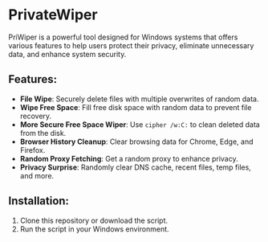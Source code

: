 # PrivateWiper
PriWiper is a powerful tool designed for Windows systems that offers various features to help users protect their privacy, eliminate unnecessary data, and enhance system security.

## Features:

- **File Wipe**: Securely delete files with multiple overwrites of random data.
- **Wipe Free Space**: Fill free disk space with random data to prevent file recovery.
- **More Secure Free Space Wiper**: Use `cipher /w:C:` to clean deleted data from the disk.
- **Browser History Cleanup**: Clear browsing data for Chrome, Edge, and Firefox.
- **Random Proxy Fetching**: Get a random proxy to enhance privacy.
- **Privacy Surprise**: Randomly clear DNS cache, recent files, temp files, and more.


## Installation:
1. Clone this repository or download the script.
2. Run the script in your Windows environment.


